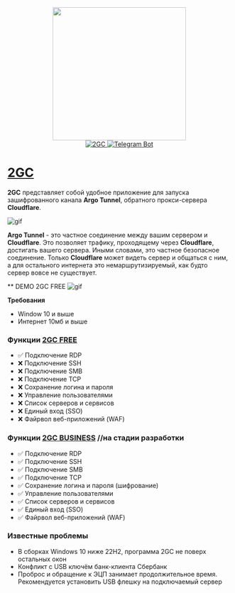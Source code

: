 <div id="header" align="center">
  <img src="https://pub-a89b5697d4074daeb851dc6c011ed225.r2.dev/2gc_app_list.svg" width="300"/>
</div>

<div id="badges" align="center">
    <a href="https://2gc.ru" target="_blank">
        <img src="https://img.shields.io/badge/website-000000?style=for-the-badge&logo=2gc.ru&logoColor=white" alt="2GC"/>
    </a>
    <a href="https://t.me/suppport2gc_bot" target="_blank">
        <img src="https://img.shields.io/badge/Telegram-2CA5E0?style=for-the-badge&logo=telegram&logoColor=white" alt="Telegram Bot"/>
    </a>
</div>

# [2GC](https://2gc.ru)
**2GC** представляет собой удобное приложение для запуска зашифрованного канала **Argo Tunnel**, обратного прокси-сервера **Cloudflare**. 

![gif](https://pub-39c0bfd961854a87ad355d11701329e5.r2.dev/2gc-cf.png)

**Argo Tunnel** - это частное соединение между вашим сервером и **Cloudflare**. Это позволяет трафику, проходящему через **Cloudflare**, достигать вашего сервера. Иными словами, это частное безопасное соединение. Только **Cloudflare** может видеть сервер и общаться с ним, а для остального интернета это немаршрутизируемый, как будто сервер вовсе не существует.

** DEMO 2GC FREE
![gif](https://github.com/mlanies/2GC-app-ras/blob/main/2gc-free.gif)

**Требования**
- Window 10 и выше
- Интернет 10мб и выше

### Функции [2GC FREE](https://2gc.ru/#DOWNLOADS)

- ✅ Подключение RDP
- ❌ Подключение SSH
- ❌ Подключение SMB
- ❌ Подключение TCP
- ❌ Сохранение логина и пароля
- ❌ Управление пользователями
- ❌ Список серверов и сервисов
- ❌ Единый вход (SSO) 
- ❌ Файрвол веб-приложений (WAF)

### Функции [2GC BUSINESS](https://2gc.ru/#DOWNLOADS) //на стадии разработки

- ✅ Подключение RDP
- ✅ Подключение SSH
- ✅ Подключение SMB
- ✅ Подключение TCP
- ✅ Сохранение логина и пароля (шифрование)
- ✅ Управление пользователями
- ✅ Список серверов и сервисов
- ✅ Единый вход (SSO) 
- ✅ Файрвол веб-приложений (WAF)



### Известные проблемы
- В  сборках Windows 10 ниже 22H2, программа 2GC не поверх остальных окон
- Конфликт с USB ключём банк-клиента Сбербанк
- Проброс и обращение к ЭЦП занимает продолжительное время. Рекомендуется установить USB флешку на подключаемый сервер
